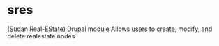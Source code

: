 sres
====

(Sudan Real-EState) Drupal module Allows users to create, modify, and delete realestate nodes
